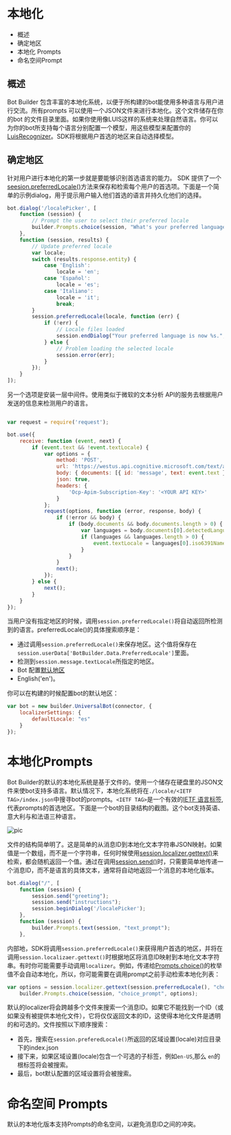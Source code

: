 # 本地化

 - 概述
 - 确定地区
 - 本地化 Prompts
 - 命名空间Prompt

## 概述
Bot Builder 包含丰富的本地化系统，以便于所构建的bot能使用多种语言与用户进行交流。所有prompts 可以使用一个JSON文件来进行本地化。这个文件储存在你的bot 的文件目录里面。如果你使用像LUIS这样的系统来处理自然语言。你可以为你的bot所支持每个语言分别配置一个模型，用这些模型来配置你的[LuisRecognizer](https://docs.botframework.com/en-us/node/builder/chat-reference/classes/_botbuilder_d_.luisrecognizer)。SDK将根据用户首选的地区来自动选择模型。

## 确定地区

针对用户进行本地化的第一步就是要能够识别首选语言的能力。 SDK 提供了一个[seesion.preferredLocale()](https://docs.botframework.com/en-us/node/builder/chat-reference/classes/_botbuilder_d_.session#preferredlocale)方法来保存和检索每个用户的首选项。下面是一个简单的示例dialog，用于提示用户输入他们首选的语言并持久化他们的选择。

```javascript
bot.dialog('/localePicker', [
    function (session) {
        // Prompt the user to select their preferred locale
        builder.Prompts.choice(session, "What's your preferred language?", 'English|Español|Italiano');
    },
    function (session, results) {
        // Update preferred locale
        var locale;
        switch (results.response.entity) {
            case 'English':
                locale = 'en';
            case 'Español':
                locale = 'es';
            case 'Italiano':
                locale = 'it';
                break;
        }
        session.preferredLocale(locale, function (err) {
            if (!err) {
                // Locale files loaded
                session.endDialog("Your preferred language is now %s.", results.response.entity);
            } else {
                // Problem loading the selected locale
                session.error(err);
            }
        });
    }
]);

```
另一个选项是安装一层中间件。使用类似于微软的文本分析 API的服务去根据用户发送的信息来检测用户的语言。

```javascript

var request = require('request');

bot.use({
    receive: function (event, next) {
        if (event.text && !event.textLocale) {
            var options = {
                method: 'POST',
                url: 'https://westus.api.cognitive.microsoft.com/text/analytics/v2.0/languages?numberOfLanguagesToDetect=1',
                body: { documents: [{ id: 'message', text: event.text }]},
                json: true,
                headers: {
                    'Ocp-Apim-Subscription-Key': '<YOUR API KEY>'
                }
            };
            request(options, function (error, response, body) {
                if (!error && body) {
                    if (body.documents && body.documents.length > 0) {
                        var languages = body.documents[0].detectedLanguages;
                        if (languages && languages.length > 0) {
                            event.textLocale = languages[0].iso6391Name;
                        }
                    }
                }
                next();
            });
        } else {
            next();
        }
    }
});
```
当用户没有指定地区的时候，调用`session.preferredLocale()`将自动返回所检测到的语言。preferredLocale()的具体搜索顺序是：
 - 通过调用`session.preferredLocale()`来保存地区。这个值将保存在`session.userData['BotBuilder.Data.PreferredLocale']`里面。
 - 检测到`session.message.textLocale`所指定的地区。
 - Bot 配置[默认地区](https://docs.botframework.com/en-us/node/builder/chat-reference/interfaces/_botbuilder_d_.iuniversalbotsettings#localizersettings)
 - English('en')。

你可以在构建的时候配置bot的默认地区：

```javascript
var bot = new builder.UniversalBot(connector, {
    localizerSettings: { 
        defaultLocale: "es" 
    }
});
```

# 本地化Prompts

Bot Builder的默认的本地化系统是基于文件的。使用一个储存在硬盘里的JSON文件来使bot支持多语言。默认情况下，本地化系统将在`./locale/<IETF TAG>/index.json`中搜寻bot的prompts。`<IETF TAG>`是一个有效的[IETF 语言标签](https://en.wikipedia.org/wiki/IETF_language_tag),代表prompts的首选地区。下面是一个bot的目录结构的截图。这个bot支持英语、意大利与和法语三种语言。

![pic](https://docs.botframework.com/en-us/images/builder/locale-dir.png)

文件的结构简单明了。这是简单的从消息ID到本地化文本字符串JSON映射。如果值是一个数组，而不是一个字符串，任何时候使用[session.localizer.gettext()](https://docs.botframework.com/en-us/node/builder/chat-reference/interfaces/_botbuilder_d_.ilocalizer#gettext)来检索，都会随机返回一个值。通过在调用[session.send()](https://docs.botframework.com/en-us/node/builder/chat-reference/classes/_botbuilder_d_.session#send)时，只需要简单地传递一个消息ID，而不是语言的具体文本，通常将自动地返回一个消息的本地化版本。

```javascript
bot.dialog("/", [
    function (session) {
        session.send("greeting");
        session.send("instructions");
        session.beginDialog('/localePicker');
    },
    function (session) {
        builder.Prompts.text(session, "text_prompt");
    },
```

内部地，SDK将调用`session.preferredLocale()`来获得用户首选的地区，并将在调用`session.localizaer.gettext()`时根据地区将消息ID映射到本地化文本字符串。有时你可能需要手动调用`localizer`。例如，传递给[Prompts.choice()]()的枚举值不会自动本地化，所以，你可能需要在调用prompt之前手动检索本地化列表：

```javascript
var options = session.localizer.gettext(session.preferredLocale(), "choice_options");
    builder.Prompts.choice(session, "choice_prompt", options);
```

默认的localizer将会跨越多个文件来搜索一个消息ID。如果它不能找到一个ID（或如果没有被提供本地化文件），它将仅仅返回文本的ID，这使得本地化文件是透明的和可选的。文件按照以下顺序搜索：
 - 首先，搜索在`session.preferedLocale()`所返回的区域设置(locale)对应目录下的index.json
 - 接下来，如果区域设置(locale)包含一个可选的子标签，例如`en-US`,那么 `en`的根标签将会被搜索。
 - 最后，bot默认配置的区域设置将会被搜索。

 # 命名空间 Prompts

 默认的本地化版本支持Prompts的命名空间，以避免消息ID之间的冲突。

